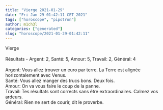 ```yaml
---
title: "Vierge 2021-01-29"
date: "Fri Jan 29 01:42:11 CET 2021"
tags: ["horoscope", "pipotron"]
author: m1ch3l
categories: ["generated"]
slug: "horoscope/2021-01-29-01:42:11"
---
```


Vierge<br>
<br>
Résultats - Argent: 2, Santé: 5, Amour: 5, Travail: 2, Général: 4<br>
<br>
Argent:  Vous allez trouver un euro par terre. La Terre est alignée horizontalement avec Venus.<br>
Santé:   Vous allez manger des trucs bons. Deux fois.<br>
Amour:   On va vous faire le coup de la panne. <br>
Travail: Tes résultats sont corrects sans être extraordinaires. Calmez vos ardeurs.<br>
Général: Rien ne sert de courir, dit le proverbe.<br>
